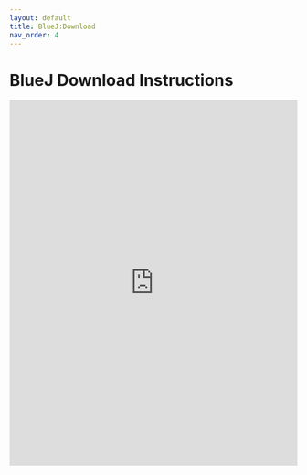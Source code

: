 ```yaml
---
layout: default
title: BlueJ:Download
nav_order: 4
---
```


# BlueJ Download Instructions

<iframe src="https://scribehow.com/embed/BlueJ_Download_Workflow__sHDsBEDlRXSfUW80Yui3rA?as=scrollable" width="100%" height="640" allowfullscreen frameborder="0"></iframe>